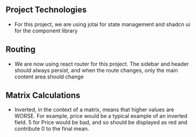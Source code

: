 ## Project Technologies
- For this project, we are using jotai for state management and shadcn ui for the component library

## Routing
- We are now using react router for this project. The sidebar and header should always persist, and when the route changes, only the main content area should change

## Matrix Calculations
- Inverted, in the context of a matrix, means that higher values are WORSE. For example, price would be a typical example of an inverted field. 5 for Price would be bad, and so should be displayed as red and contribute 0 to the final mean.